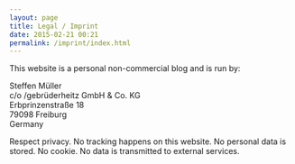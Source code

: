 ```yaml
---
layout: page
title: Legal / Imprint
date: 2015-02-21 00:21
permalink: /imprint/index.html
---
```


This website is a personal non-commercial blog and is run by:

Steffen Müller<br />
c/o /gebrüderheitz GmbH & Co. KG<br />
Erbprinzenstraße 18<br />
79098 Freiburg<br />
Germany

Respect privacy. No tracking happens on this website. No personal data is stored. No cookie. No data is transmitted to external services.
